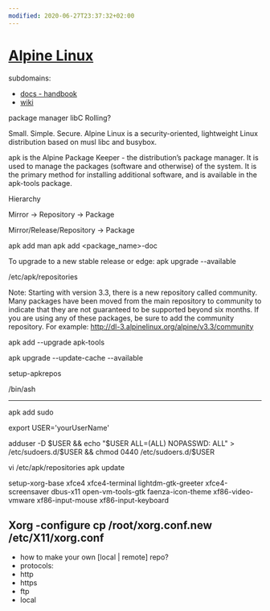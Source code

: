 ```yaml
---
modified: 2020-06-27T23:37:32+02:00
---
```


[Alpine Linux](https://alpinelinux.org)
=======================================


subdomains:
- [docs - handbook](https://docs.alpinelinux.org)
- [wiki](https://wiki.alpinelinux.org)

package manager
libC
Rolling?


Small. Simple. Secure.
Alpine Linux is a security-oriented, lightweight Linux distribution based on musl libc and busybox.



apk is the Alpine Package Keeper - the distribution’s package manager. It is used to manage the packages (software and otherwise) of the system. It is the primary method for installing additional software, and is available in the apk-tools package.

Hierarchy

Mirror -> Repository -> Package

Mirror/Release/Repository -> Package

apk add man
apk add <package_name>-doc


To upgrade to a new stable release or edge: apk upgrade --available



/etc/apk/repositories


Note: Starting with version 3.3, there is a new repository called community. Many packages have been moved from the main repository to community to indicate that they are not guaranteed to be supported beyond six months. If you are using any of these packages, be sure to add the community repository. For example: http://dl-3.alpinelinux.org/alpine/v3.3/community




apk add --upgrade apk-tools

apk upgrade --update-cache --available

setup-apkrepos




/bin/ash

-----------------------------------------------------------------------------------------------------------------------------------------
apk add sudo

export USER='yourUserName'

adduser -D $USER && echo "$USER ALL=(ALL) NOPASSWD: ALL" > /etc/sudoers.d/$USER && chmod 0440 /etc/sudoers.d/$USER

vi /etc/apk/repositories
apk update


setup-xorg-base xfce4 xfce4-terminal lightdm-gtk-greeter xfce4-screensaver dbus-x11 open-vm-tools-gtk faenza-icon-theme xf86-video-vmware xf86-input-mouse xf86-input-keyboard

Xorg -configure
cp /root/xorg.conf.new /etc/X11/xorg.conf
-------------------------------------------------------------------------------------------------------------------------------------------
- how to make your own [local | remote] repo?
- protocols:
- http
- https
- ftp
- local